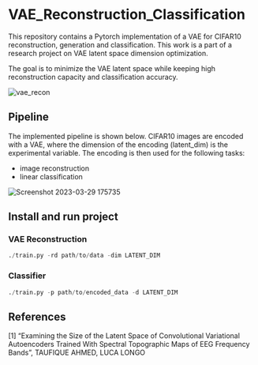 # VAE_Reconstruction_Classification

This repository contains a Pytorch implementation of a VAE for CIFAR10 reconstruction, generation and classification. This work is a part of a research project on VAE latent space dimension optimization.

The goal is to minimize the VAE latent space while keeping high reconstruction capacity and classification accuracy.

![vae_recon](https://user-images.githubusercontent.com/68122114/228701219-738d4f69-161b-48b7-99a1-83d85b4e389d.png)


## Pipeline

The implemented pipeline is shown below. CIFAR10 images are encoded with a VAE, where the dimension of the encoding (latent_dim) is the experimental variable. The encoding is then used for the following tasks:
- image reconstruction 
- linear classification 

![Screenshot 2023-03-29 175735](https://user-images.githubusercontent.com/68122114/228700782-88b47161-2f9e-4d34-995a-529c03d678f6.png)

## Install and run project

### VAE Reconstruction

```python
./train.py -rd path/to/data -dim LATENT_DIM
```
### Classifier

```python
./train.py -p path/to/encoded_data -d LATENT_DIM
```

## References
[1] “Examining the Size of the Latent Space of Convolutional Variational Autoencoders Trained With Spectral Topographic Maps of EEG Frequency Bands”, TAUFIQUE AHMED, LUCA LONGO

